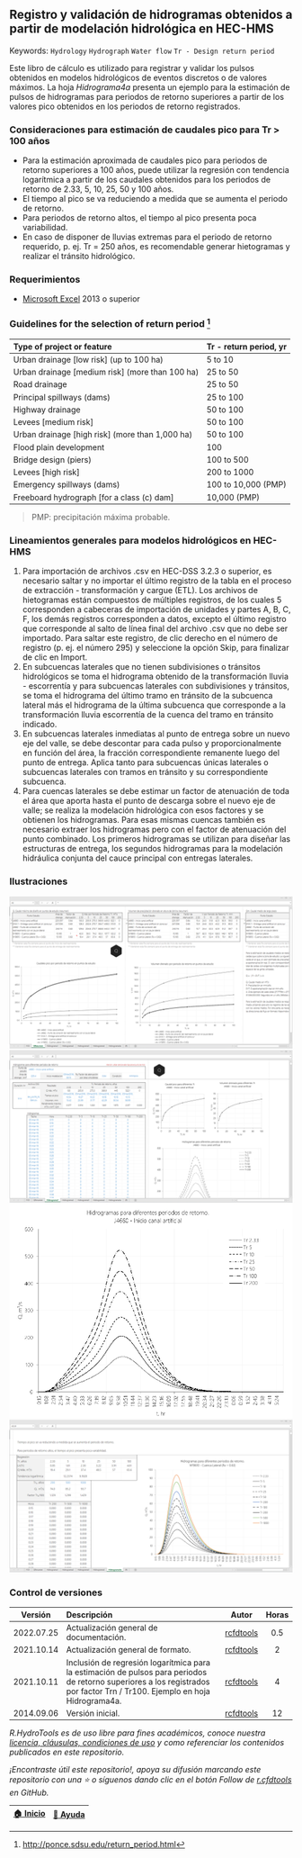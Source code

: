 ## Registro y validación de hidrogramas obtenidos a partir de modelación hidrológica en HEC-HMS
Keywords: `Hydrology` `Hydrograph` `Water flow` `Tr - Design return period` 

Este libro de cálculo es utilizado para registrar y validar los pulsos obtenidos en modelos hidrológicos de eventos discretos o de valores máximos. La hoja _Hidrograma4a_ presenta un ejemplo para la estimación de pulsos de hidrogramas para periodos de retorno superiores a partir de los valores pico obtenidos en los periodos de retorno registrados. 


### Consideraciones para estimación de caudales pico para Tr > 100 años 

* Para la estimación aproximada de caudales pico para periodos de retorno superiores a 100 años, puede utilizar la regresión con tendencia logarítmica a partir de los caudales obtenidos para los periodos de retorno de 2.33, 5, 10, 25, 50 y 100 años. 
* El tiempo al pico se va reduciendo a medida que se aumenta el periodo de retorno.
* Para periodos de retorno altos, el tiempo al pico presenta poca variabilidad.
* En caso de disponer de lluvias extremas para el periodo de retorno requerido, p. ej. Tr = 250 años, es recomendable generar hietogramas y realizar el tránsito hidrológico. 


### Requerimientos

* [Microsoft Excel](https://www.microsoft.com/en-us/microsoft-365/excel) 2013 o superior


### Guidelines for the selection of return period [^1]

| Type of project or feature                       | Tr - return period, yr  |
|:-------------------------------------------------|:------------------------|
| Urban drainage [low risk] (up to 100 ha)         | 5 to 10                 |                 
| Urban drainage [medium risk] (more than 100 ha)  | 25 to 50                |               
| Road drainage                                    | 25 to 50                |                
| Principal spillways (dams)                       | 25 to 100               |               
| Highway drainage                                 | 50 to 100               |               
| Levees [medium risk]                             | 50 to 100               |               
| Urban drainage [high risk] (more than 1,000 ha)  | 50 to 100               |               
| Flood plain development                          | 100                     |                     
| Bridge design (piers)                            | 100 to 500              |              
| Levees [high risk]                               | 200 to 1000             |            
| Emergency spillways (dams)                       | 100 to 10,000 (PMP)     |     
| Freeboard hydrograph [for a class (c) dam]       | 10,000 (PMP)            |            

> PMP: precipitación máxima probable.


### Lineamientos generales para modelos hidrológicos en HEC-HMS

1. Para importación de archivos .csv en HEC-DSS 3.2.3 o superior, es necesario saltar y no importar el último registro de la tabla en el proceso de extracción - transformación y cargue (ETL). Los archivos de hietogramas están compuestos de múltiples registros, de los cuales 5 corresponden a cabeceras de importación de unidades y partes A, B, C, F, los demás registros corresponden a datos, excepto el último registro que corresponde al salto de línea final del archivo .csv que no debe ser importado. Para saltar este registro, de clic derecho en el número de registro (p. ej. el número 295) y seleccione la opción Skip, para finalizar de clic en Import.
2. En subcuencas laterales que no tienen subdivisiones o tránsitos hidrológicos se toma el hidrograma obtenido de la transformación lluvia - escorrentía y para subcuencas laterales con subdivisiones y tránsitos, se toma el hidrograma del último tramo en tránsito de la subcuenca lateral más el hidrograma de la última subcuenca que corresponde a la transformación lluvia escorrentía de la cuenca del tramo en tránsito indicado.
3. En subcuencas laterales inmediatas al punto de entrega sobre un nuevo eje del valle, se debe descontar para cada pulso y proporcionalmente en función del área, la fracción correspondiente remanente luego del punto de entrega. Aplica tanto para subcuencas únicas laterales o subcuencas laterales con tramos en tránsito y su correspondiente subcuenca.
4. Para cuencas laterales se debe estimar un factor de atenuación de toda el área que aporta hasta el punto de descarga sobre el nuevo eje de valle; se realiza la modelación hidrológica con esos factores y se obtienen los hidrogramas. Para esas mismas cuencas también es necesario extraer los hidrogramas pero con el factor de atenuación del punto combinado. Los primeros hidrogramas se utilizan para diseñar las estructuras de entrega, los segundos hidrogramas para la modelación hidráulica conjunta del cauce principal con entregas laterales. 


### Ilustraciones

![R.HydroTools.HidrogramaRegVal.Screenshot1](https://github.com/rcfdtools/R.HydroTools/blob/main/HidrogramaRegVal/Screenshot/Screenshot1.png)
![R.HydroTools.HidrogramaRegVal.Screenshot2](https://github.com/rcfdtools/R.HydroTools/blob/main/HidrogramaRegVal/Screenshot/Screenshot2.png)
![R.HydroTools.HidrogramaRegVal.Screenshot3](https://github.com/rcfdtools/R.HydroTools/blob/main/HidrogramaRegVal/Screenshot/Screenshot3.png)
![R.HydroTools.HidrogramaRegVal.Screenshot4](https://github.com/rcfdtools/R.HydroTools/blob/main/HidrogramaRegVal/Screenshot/Screenshot4.png)


### Control de versiones

| Versión     | Descripción                                                                                                                                                                 | Autor                                      | Horas |
|-------------|:----------------------------------------------------------------------------------------------------------------------------------------------------------------------------|--------------------------------------------|:-----:|
| 2022.07.25  | Actualización general de documentación.                                                                                                                                     | [rcfdtools](https://github.com/rcfdtools)  |  0.5  |
| 2021.10.14  | Actualización general de formato.                                                                                                                                           | [rcfdtools](https://github.com/rcfdtools)  |   2   |
| 2021.10.11  | Inclusión de regresión logarítmica para la estimación de pulsos para periodos de retorno superiores a los registrados por factor Trn / Tr100. Ejemplo en hoja Hidrograma4a. | [rcfdtools](https://github.com/rcfdtools)  |   4   |
| 2014.09.06  | Versión inicial.                                                                                                                                                            | [rcfdtools](https://github.com/rcfdtools)  |  12   |

_R.HydroTools es de uso libre para fines académicos, conoce nuestra [licencia, cláusulas, condiciones de uso](https://github.com/rcfdtools/R.HydroTools/wiki/License) y como referenciar los contenidos publicados en este repositorio._

_¡Encontraste útil este repositorio!, apoya su difusión marcando este repositorio con una ⭐ o síguenos dando clic en el botón Follow de [r.cfdtools](https://github.com/rcfdtools) en GitHub._

| [:house: Inicio](https://github.com/rcfdtools/R.HydroTools/wiki) | [:beginner: Ayuda](https://github.com/rcfdtools/R.HydroTools/discussions/19) |
|------------------------------------------------------------------|------------------------------------------------------------------------------|

[^1]: http://ponce.sdsu.edu/return_period.html